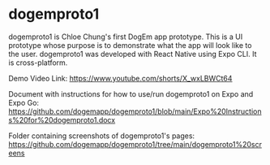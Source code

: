 # dogemproto1
dogemproto1 is Chloe Chung's first DogEm app prototype. This is a UI prototype whose purpose is to demonstrate what the app will look like to the user. dogemproto1 was developed with React Native using Expo CLI. It is cross-platform.

Demo Video Link: https://www.youtube.com/shorts/X_wxLBWCt64

Document with instructions for how to use/run dogemproto1 on Expo and Expo Go: https://github.com/dogemapp/dogemproto1/blob/main/Expo%20Instructions%20for%20dogemproto1.docx

Folder containing screenshots of dogemproto1's pages: https://github.com/dogemapp/dogemproto1/tree/main/dogemproto1%20screens

